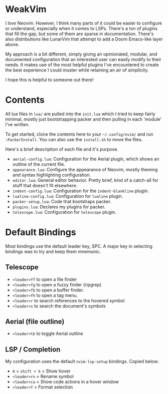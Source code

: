 # WeakVim
I _love_ Neovim. However, I think many parts of it could be easier to configure or understand, especially when it comes to LSPs. There's a ton of plugins that fill the gap, but some of them are sparse in documentation. There's also distributions like LunarVim that attempt to add a Doom Emacs-like layer above.

My approach is a bit different, simply giving an opinionated, modular, and documented configuration that an interested user can easily modify to their needs. It makes use of the most helpful plugins I've encountered to create the best experience I could muster while retaining an air of simplicity. 

I hope this is helpful to someone out there!

# Contents
All lua files in `lua/` are pulled into the `init.lua` which I tried to keep fairly minimal, mostly just bootstrapping packer and then pulling in each 'module' I've written.

To get started, clone the contents here to your `~/.config/nvim/` and run `:PackerInstall`. You can also use the `install.sh` to move the files. 

Here's a brief description of each file and it's purpose.

- `aerial-config.lua`: Configuration for the Aerial plugin, which shows an outline of the current file.
- `appearance.lua`: Configure the appearance of Neovim, mostly theming and syntax highlighting configuration.
- `editor.lua`: General editor behavior. Pretty brief, kind of a catch-all for stuff that doesn't fit elsewhere.
- `indent-config.lua`: Configuration for the `indent-blankline` plugin.
- `lualine-config.lua`: Configuration for `lualine` plugin.
- `packer-setup.lua`: Code that bootstraps packer.
- `plugins.lua`: Declares my plugins for packer.
- `telescope.lua`: Configuration for `telescope` plugin.

# Default Bindings
Most bindings use the default leader key, SPC. A major key in selecting bindings was to try and keep
them mnemonic.

## Telescope
- `<leader>ff` to open a file finder
- `<leader>fg` to open a fuzzy finder (ripgrep)
- `<leader>fb` to open a buffer finder.
- `<leader>fh` to open a tag menu.
- `<leader>r` to search references to the hovered symbol
- `<leader>s` to search the document's symbols

## Aerial (file outline)
- `<leader>tb` to toggle Aerial outline

## LSP / Completion
My configuration uses the default `nvim-lsp-setup` bindings. Copied below:

- `K` = `shift + k` = Show hover 
- `<leader>rn` = Rename symbol 
- `<leader>ca` = Show code actions in a hover window 
- `<leader>f` = Format selection 

